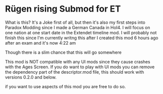 # Rügen rising Submod for ET
What is this?
It's a Joke first of all, but then it's also my first steps into Paradox Modding since I made a German Canada in HoI4.
I will focus on one nation at one start date in the Extendet timeline mod. I will probably not finish this since I'm currently writng this after I created this mod 6 hours ago after an exam and it's now 4:22 am

Though there is a slim chance that this will go somewhere

This mod is NOT compatible with any UI mods since they cause crashes with the Ages Screen.
If you do want to play with UI mods you can remove the dependency part of the descriptor.mod file, this should work with versions 0.2.0 and below.

if you want to use aspects of this mod you are free to do so.
